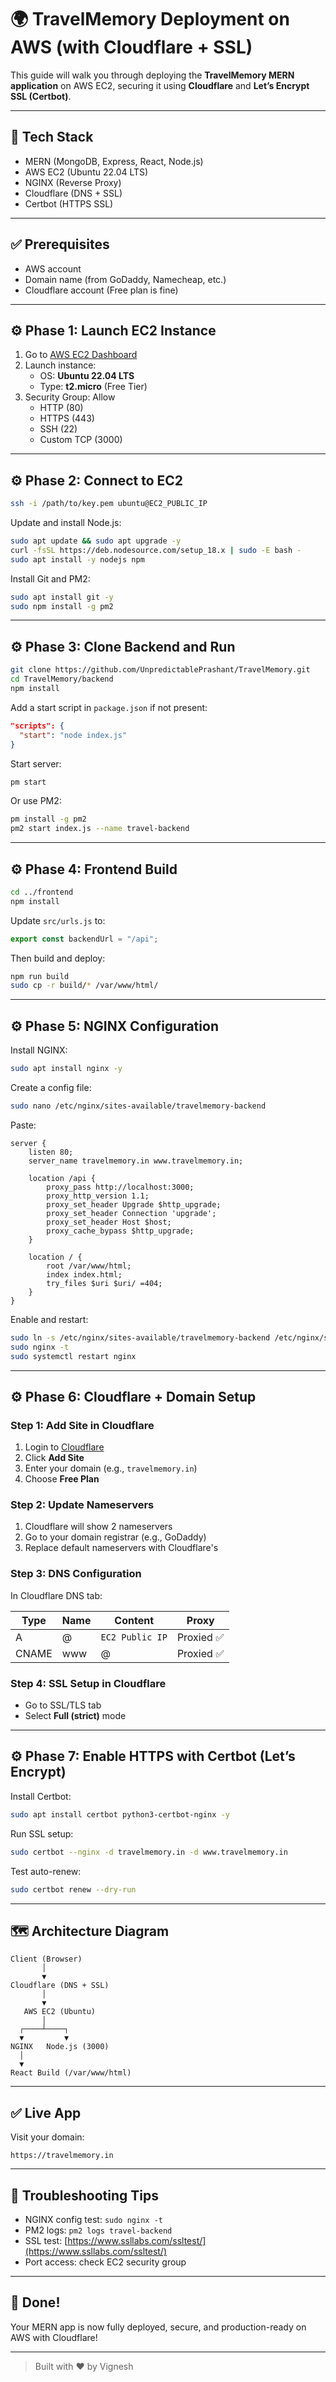 # 🌍 TravelMemory Deployment on AWS (with Cloudflare + SSL)

This guide will walk you through deploying the **TravelMemory MERN application** on AWS EC2, securing it using **Cloudflare** and **Let’s Encrypt SSL (Certbot)**.

---

## 🔧 Tech Stack

- MERN (MongoDB, Express, React, Node.js)
- AWS EC2 (Ubuntu 22.04 LTS)
- NGINX (Reverse Proxy)
- Cloudflare (DNS + SSL)
- Certbot (HTTPS SSL)

---

## ✅ Prerequisites

- AWS account
- Domain name (from GoDaddy, Namecheap, etc.)
- Cloudflare account (Free plan is fine)

---

## ⚙️ Phase 1: Launch EC2 Instance

1. Go to [AWS EC2 Dashboard](https://console.aws.amazon.com/ec2/)
2. Launch instance:
   - OS: **Ubuntu 22.04 LTS**
   - Type: **t2.micro** (Free Tier)
3. Security Group: Allow
   - HTTP (80)
   - HTTPS (443)
   - SSH (22)
   - Custom TCP (3000)

---

## ⚙️ Phase 2: Connect to EC2

```bash
ssh -i /path/to/key.pem ubuntu@EC2_PUBLIC_IP
```

Update and install Node.js:

```bash
sudo apt update && sudo apt upgrade -y
curl -fsSL https://deb.nodesource.com/setup_18.x | sudo -E bash -
sudo apt install -y nodejs npm
```

Install Git and PM2:

```bash
sudo apt install git -y
sudo npm install -g pm2
```

---

## ⚙️ Phase 3: Clone Backend and Run

```bash
git clone https://github.com/UnpredictablePrashant/TravelMemory.git
cd TravelMemory/backend
npm install
```

Add a start script in `package.json` if not present:

```json
"scripts": {
  "start": "node index.js"
}
```

Start server:

```bash
pm start
```

Or use PM2:

```bash
pm install -g pm2
pm2 start index.js --name travel-backend
```

---

## ⚙️ Phase 4: Frontend Build

```bash
cd ../frontend
npm install
```

Update `src/urls.js` to:

```javascript
export const backendUrl = "/api";
```

Then build and deploy:

```bash
npm run build
sudo cp -r build/* /var/www/html/
```

---

## ⚙️ Phase 5: NGINX Configuration

Install NGINX:

```bash
sudo apt install nginx -y
```

Create a config file:

```bash
sudo nano /etc/nginx/sites-available/travelmemory-backend
```

Paste:

```nginx
server {
    listen 80;
    server_name travelmemory.in www.travelmemory.in;

    location /api {
        proxy_pass http://localhost:3000;
        proxy_http_version 1.1;
        proxy_set_header Upgrade $http_upgrade;
        proxy_set_header Connection 'upgrade';
        proxy_set_header Host $host;
        proxy_cache_bypass $http_upgrade;
    }

    location / {
        root /var/www/html;
        index index.html;
        try_files $uri $uri/ =404;
    }
}
```

Enable and restart:

```bash
sudo ln -s /etc/nginx/sites-available/travelmemory-backend /etc/nginx/sites-enabled/
sudo nginx -t
sudo systemctl restart nginx
```

---

## ⚙️ Phase 6: Cloudflare + Domain Setup

### Step 1: Add Site in Cloudflare

1. Login to [Cloudflare](https://dash.cloudflare.com)
2. Click **Add Site**
3. Enter your domain (e.g., `travelmemory.in`)
4. Choose **Free Plan**

### Step 2: Update Nameservers

1. Cloudflare will show 2 nameservers
2. Go to your domain registrar (e.g., GoDaddy)
3. Replace default nameservers with Cloudflare's

### Step 3: DNS Configuration

In Cloudflare DNS tab:

| Type  | Name | Content         | Proxy     |
| ----- | ---- | --------------- | --------- |
| A     | @    | `EC2 Public IP` | Proxied ✅ |
| CNAME | www  | @               | Proxied ✅ |

### Step 4: SSL Setup in Cloudflare

- Go to SSL/TLS tab
- Select **Full (strict)** mode

---

## ⚙️ Phase 7: Enable HTTPS with Certbot (Let’s Encrypt)

Install Certbot:

```bash
sudo apt install certbot python3-certbot-nginx -y
```

Run SSL setup:

```bash
sudo certbot --nginx -d travelmemory.in -d www.travelmemory.in
```

Test auto-renew:

```bash
sudo certbot renew --dry-run
```

---

## 🗺️ Architecture Diagram

```
Client (Browser)
       │
       ▼
Cloudflare (DNS + SSL)
       │
       ▼
   AWS EC2 (Ubuntu)
       │
  ┌────┴────┐
  ▼         ▼
NGINX   Node.js (3000)
  │
  ▼
React Build (/var/www/html)
```

---

## ✅ Live App

Visit your domain:

```
https://travelmemory.in
```

---

## 🧹 Troubleshooting Tips

- NGINX config test: `sudo nginx -t`
- PM2 logs: `pm2 logs travel-backend`
- SSL test: [https://www.ssllabs.com/ssltest/](https://www.ssllabs.com/ssltest/)
- Port access: check EC2 security group

---

## 👏 Done!

Your MERN app is now fully deployed, secure, and production-ready on AWS with Cloudflare!

---

> Built with ❤️ by Vignesh

